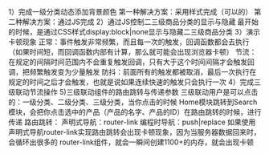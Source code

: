 1）完成一级分类动态添加背景颜色
第一种解决方案：采用样式完成（可以的）
第二种解决方案：通过JS完成
2）通过JS控制二三级商品分类的显示与隐藏
最开始的时候，是通过CSS样式display:block|none显示与隐藏二三级商品分类
3）演示卡顿现象
正常：事件触发非常频繁，而且每一次的触发，回调函数都会去执行（如果时间短，而回调函数内部有计算，那么就可能会出现浏览器卡顿）
节流：在规定的间隔时间范围内不会重复触发回调，只有大于这个时间间隔才会触发回调，把频繁触发变为少量触发
防抖：前面所有的触发都被取消，最后一次执行在规定的时间之后才会触发，也就是说如果连续快速的触发只会执行一次
4）完成三级联动节流操作
5)三级联动组件的路由跳转与传递参数
三级联动用户是可以点击的：一级分类、二级分类、三级分类，当你点击的时候
Home模块跳转到Search模块，会把你点击选中的产品（产品的名字、产品的ID）在路由跳转的时候，进行传递
路由跳转：
声明式导航：router-link
编程时导航：push|replace
如果使用声明式导航router-link实现路由跳转会出现卡顿现象，因为当服务器数据回来时，会循环出很多的
router-link组件，就会一瞬间创建1100+的内存，就会出现卡顿